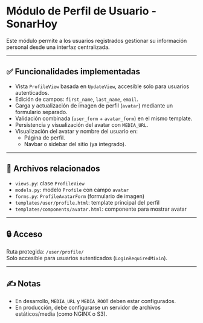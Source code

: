 # Módulo de Perfil de Usuario - SonarHoy

Este módulo permite a los usuarios registrados gestionar su información personal desde una interfaz centralizada.

---

## ✅ Funcionalidades implementadas

- Vista `ProfileView` basada en `UpdateView`, accesible solo para usuarios autenticados.
- Edición de campos: `first_name`, `last_name`, `email`.
- Carga y actualización de imagen de perfil (`avatar`) mediante un formulario separado.
- Validación combinada (`user_form` + `avatar_form`) en el mismo template.
- Persistencia y visualización del avatar con `MEDIA_URL`.
- Visualización del avatar y nombre del usuario en:
  - Página de perfil.
  - Navbar o sidebar del sitio (ya integrado).

---

## 📁 Archivos relacionados

- `views.py`: clase `ProfileView`
- `models.py`: modelo `Profile` con campo `avatar`
- `forms.py`: `ProfileAvatarForm` (formulario de imagen)
- `templates/user/profile.html`: template principal del perfil
- `templates/components/avatar.html`: componente para mostrar avatar

---

## 🔒 Acceso

Ruta protegida: `/user/profile/`  
Solo accesible para usuarios autenticados (`LoginRequiredMixin`).

---

## ✍️ Notas

- En desarrollo, `MEDIA_URL` y `MEDIA_ROOT` deben estar configurados.
- En producción, debe configurarse un servidor de archivos estáticos/media (como NGINX o S3).
